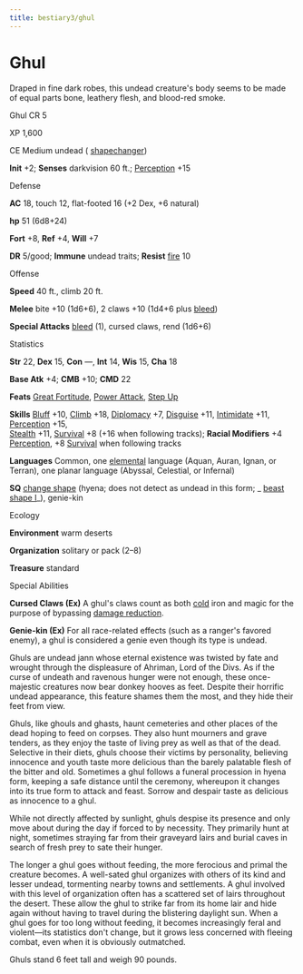 ```yaml
---
title: bestiary3/ghul
---
```

# Ghul

Draped in fine dark robes, this undead creature's body seems to be made of equal parts bone, leathery flesh, and blood-red smoke.

Ghul CR 5

XP 1,600

CE Medium undead ( [shapechanger](monsters/creatureTypes.md#_shapechanger-subtype))

**Init** +2; **Senses** darkvision 60 ft.; [Perception](skills/perception.md#_perception) +15

Defense

**AC** 18, touch 12, flat-footed 16 (+2 Dex, +6 natural)

**hp** 51 (6d8+24)

**Fort** +8, **Ref** +4, **Will** +7

**DR** 5/good; **Immune** undead traits; **Resist** [fire](monsters/creatureTypes.md#_fire-subtype) 10

Offense

**Speed** 40 ft., climb 20 ft.

**Melee** bite +10 (1d6+6), 2 claws +10 (1d4+6 plus [bleed](monsters/universalMonsterRules.md#_bleed))

**Special Attacks** [bleed](monsters/universalMonsterRules.md#_bleed) (1), cursed claws, rend (1d6+6)

Statistics

**Str** 22, **Dex** 15, **Con** —, **Int** 14, **Wis** 15, **Cha** 18

**Base Atk** +4; **CMB** +10; **CMD** 22

**Feats** [Great Fortitude](feats.md#_great-fortitude), [Power Attack](feats.md#_power-attack), [Step Up](feats.md#_step-up)

**Skills** [Bluff](skills/bluff.md#_bluff) +10, [Climb](skills/climb.md#_climb) +18, [Diplomacy](skills/diplomacy.md#_diplomacy) +7, [Disguise](skills/disguise.md#_disguise) +11, [Intimidate](skills/intimidate.md#_intimidate) +11, [Perception](skills/perception.md#_perception) +15,   
 [Stealth](skills/stealth.md#_stealth) +11, [Survival](skills/survival.md#_survival) +8 (+16 when following tracks); **Racial Modifiers** +4 [Perception](skills/perception.md#_perception), +8 [Survival](skills/survival.md#_survival) when following tracks

**Languages** Common, one [elemental](monsters/creatureTypes.md#_elemental-subtype) language (Aquan, Auran, Ignan, or Terran), one planar language (Abyssal, Celestial, or Infernal)

**SQ** [change shape](monsters/universalMonsterRules.md#_change-shape) (hyena; does not detect as undead in this form; _ [beast shape I](spells/beastShape.md#_beast-shape-i)_), genie-kin

Ecology

**Environment** warm deserts

**Organization** solitary or pack (2–8)

**Treasure** standard

Special Abilities

**Cursed Claws (Ex)** A ghul's claws count as both [cold](monsters/creatureTypes.md#_cold-subtype) iron and magic for the purpose of bypassing [damage reduction](monsters/universalMonsterRules.md#_damage-reduction-(ex-or-su)).

**Genie-kin (Ex)** For all race-related effects (such as a ranger's favored enemy), a ghul is considered a genie even though its type is undead.

Ghuls are undead jann whose eternal existence was twisted by fate and wrought through the displeasure of Ahriman, Lord of the Divs. As if the curse of undeath and ravenous hunger were not enough, these once-majestic creatures now bear donkey hooves as feet. Despite their horrific undead appearance, this feature shames them the most, and they hide their feet from view.

Ghuls, like ghouls and ghasts, haunt cemeteries and other places of the dead hoping to feed on corpses. They also hunt mourners and grave tenders, as they enjoy the taste of living prey as well as that of the dead. Selective in their diets, ghuls choose their victims by personality, believing innocence and youth taste more delicious than the barely palatable flesh of the bitter and old. Sometimes a ghul follows a funeral procession in hyena form, keeping a safe distance until the ceremony, whereupon it changes into its true form to attack and feast. Sorrow and despair taste as delicious as innocence to a ghul.

While not directly affected by sunlight, ghuls despise its presence and only move about during the day if forced to by necessity. They primarily hunt at night, sometimes straying far from their graveyard lairs and burial caves in search of fresh prey to sate their hunger.

The longer a ghul goes without feeding, the more ferocious and primal the creature becomes. A well-sated ghul organizes with others of its kind and lesser undead, tormenting nearby towns and settlements. A ghul involved with this level of organization often has a scattered set of lairs throughout the desert. These allow the ghul to strike far from its home lair and hide again without having to travel during the blistering daylight sun. When a ghul goes for too long without feeding, it becomes increasingly feral and violent—its statistics don't change, but it grows less concerned with fleeing combat, even when it is obviously outmatched.

Ghuls stand 6 feet tall and weigh 90 pounds.

